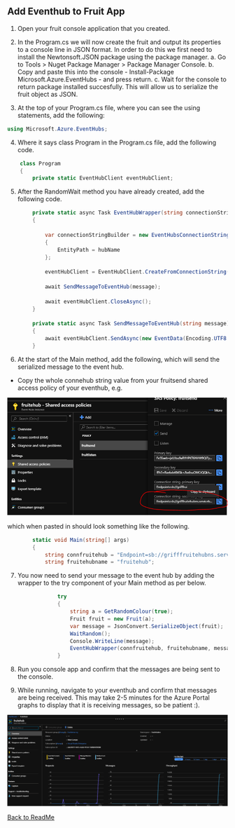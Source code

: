## Add Eventhub to Fruit App

1. Open your fruit console application that you created. 

2. In the Program.cs we will now create the fruit and output its properties to a console line in JSON format. In order to do this we first need to install the Newtonsoft.JSON package using the package manager. 
   a. Go to Tools > Nuget Package Manager > Package Manager Console. 
   b. Copy and paste this into the console - Install-Package Microsoft.Azure.EventHubs - and press return. 
   c. Wait for the console to return package installed succesfully. This will allow us to serialize the fruit object as JSON. 

3. At the top of your Program.cs file, where you can see the using statements, add the following:

```c#
using Microsoft.Azure.EventHubs;
```

4. Where it says class Program in the Program.cs file, add the following code.

```c#
    class Program
    {
        private static EventHubClient eventHubClient;
```

5. After the RandomWait method you have already created, add the following code. 

```c#
        private static async Task EventHubWrapper(string connectionString, string hubName, string message)
        {
         
            var connectionStringBuilder = new EventHubsConnectionStringBuilder(connectionString)    //Install-Package Microsoft.Azure.EventHubs
            {
                EntityPath = hubName
            };

            eventHubClient = EventHubClient.CreateFromConnectionString(connectionStringBuilder.ToString());

            await SendMessageToEventHub(message);

            await eventHubClient.CloseAsync();
        }

        private static async Task SendMessageToEventHub(string message)
        {
            await eventHubClient.SendAsync(new EventData(Encoding.UTF8.GetBytes(message)));
        }
```

6. At the start of the Main method, add the following, which will send the serialized message to the event hub.
* Copy the whole connehub string value from your fruitsend shared access policy of your eventhub, e.g. 

![Fruit Eventhub Messages](Images/SASConnString.PNG)

which when pasted in should look something like the following.

```c#
        static void Main(string[] args)
        {
            string connfruitehub = "Endpoint=sb://grifffruitehubns.servicebus.windows.net/;SharedAccessKeyName=fruitsend;SharedAccessKey=XXXXXXXXXXXXXX;EntityPath=fruitehub";
            string fruitehubname = "fruitehub";
```

7. You now need to send your message to the event hub by adding the wrapper to the try component of your Main method as per below.


```c#
                try
                {
                    string a = GetRandomColour(true);
                    Fruit fruit = new Fruit(a);
                    var message = JsonConvert.SerializeObject(fruit);                 //Remember Install-Package Newtonsoft.Json
                    WaitRandom();
                    Console.WriteLine(message);
                    EventHubWrapper(connfruitehub, fruitehubname, message).GetAwaiter().GetResult();  
                }
```

8. Run you console app and confirm that the messages are being sent to the console.

9. While running, navigate to your eventhub and confirm that messages are being received. This may take 2-5 minutes for the Azure Portal graphs to display that it is receiving messages, so be patient :). 

![Fruit Eventhub Messages](Images/FruitEventhubMessages.PNG)

[Back to ReadMe](../../ReadMe.md)